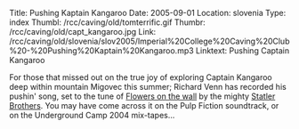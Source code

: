 Title: Pushing Kaptain Kangaroo
Date: 2005-09-01
Location: slovenia
Type: index
Thumbl: /rcc/caving/old/tomterrific.gif
Thumbr: /rcc/caving/old/capt_kangaroo.jpg
Link: /rcc/caving/old/slovenia/slov2005/Imperial%20College%20Caving%20Club%20-%20Pushing%20Kaptain%20Kangaroo.mp3
Linktext: Pushing Captain Kangaroo

For those that missed out on the true joy of exploring Captain Kangaroo deep within mountain Migovec this summer; Richard Venn has recorded his pushin' song, set to the tune of <a href="http://www.statlerbrothers.com/music/stlrsongs.html">Flowers on the wall</a> by the mighty <a href="http://www.statlerbrothers.com/">Statler Brothers</a>. You may have come across it on the Pulp Fiction soundtrack, or on the Underground Camp 2004 mix-tapes...<br>

